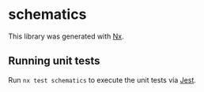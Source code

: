 # schematics

This library was generated with [Nx](https://nx.dev).

## Running unit tests

Run `nx test schematics` to execute the unit tests via [Jest](https://jestjs.io).
